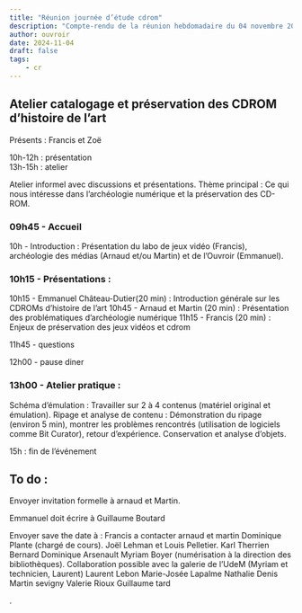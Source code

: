 ```yaml
---
title: "Réunion journée d’étude cdrom"
description: "Compte-rendu de la réunion hebdomadaire du 04 novembre 2024"
author: ouvroir
date: 2024-11-04
draft: false
tags:
    - cr 
---
```


## Atelier catalogage et préservation des CDROM d’histoire de l’art

Présents : Francis et Zoë

10h-12h : présentation  
13h-15h : atelier

Atelier informel avec discussions et présentations.
Thème principal : Ce qui nous intéresse dans l’archéologie numérique et la préservation des CD-ROM.

### 09h45 - Accueil
10h - Introduction : Présentation du labo de jeux vidéo (Francis), archéologie des médias (Arnaud et/ou Martin) et de l’Ouvroir (Emmanuel).

### 10h15 - Présentations :
10h15 - Emmanuel Château-Dutier(20 min) : Introduction générale sur les CDROMs d’histoire de l’art
10h45 - Arnaud et Martin (20 min) : Présentation des problématiques d’archéologie numérique 
11h15 - Francis (20 min) : Enjeux de préservation des jeux vidéos et cdrom

11h45 - questions

12h00 - pause diner

### 13h00 - Atelier pratique :
Schéma d’émulation : Travailler sur 2 à 4 contenus (matériel original et émulation).
Ripage et analyse de contenu : Démonstration du 
ripage (environ 5 min), montrer les problèmes rencontrés (utilisation de logiciels comme Bit Curator), retour d’expérience.
Conservation et analyse d’objets.

15h : fin de l’événement

## To do :
Envoyer invitation formelle à arnaud et Martin. 

Emmanuel doit écrire à Guillaume Boutard 

Envoyer save the date à : 
Francis a contacter arnaud et martin 
Dominique Plante (chargé de cours).
Joël Lehman et Louis Pelletier.
Karl Therrien Bernard
Dominique Arsenault
Myriam Boyer (numérisation à la direction des bibliothèques).
Collaboration possible avec la galerie de l’UdeM (Myriam et technicien, Laurent)
Laurent Lebon
Marie-Josée Lapalme
Nathalie Denis 
Martin sevigny
Valerie Rioux
Guillaume tard


.